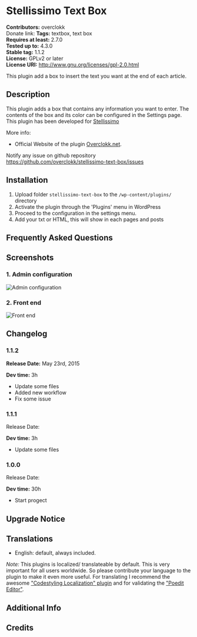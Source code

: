 # Stellissimo Text Box #
**Contributors:** overclokk  
Donate link:
**Tags:** textbox, text box  
**Requires at least:** 2.7.0  
**Tested up to:** 4.3.0  
**Stable tag:** 1.1.2  
**License:** GPLv2 or later  
**License URI:** http://www.gnu.org/licenses/gpl-2.0.html  

This plugin add a box to insert the text you want at the end of each article.

## Description ##

This plugin adds a box that contains any information you want to enter.
The contents of the box and its color can be configured in the Settings page.
This plugin has been developed for <a href="http://www.stellissimo.biz">Stellissimo</a>

More info:

* Official Website of the plugin [Overclokk.net](http://www.overclokk.net/stellissimo-text-box-per-wordpress).

Notify any issue on github repository https://github.com/overclokk/stellissimo-text-box/issues

## Installation ##


1. Upload folder `stellissimo-text-box` to the `/wp-content/plugins/` directory
2. Activate the plugin through the 'Plugins' menu in WordPress
3. Proceed to the configuration in the settings menu.
4. Add your txt or HTML, this will show in each pages and posts

## Frequently Asked Questions ##


## Screenshots ##

### 1. Admin configuration ###
![Admin configuration](http://s.wordpress.org/extend/plugins/stellissimo-text-box/screenshot-1.png)

### 2. Front end ###
![Front end](http://s.wordpress.org/extend/plugins/stellissimo-text-box/screenshot-2.png)


## Changelog ##

### 1.1.2 ###
**Release Date:** May 23rd, 2015  

**Dev time:** 3h  

* Update some files
* Added new workflow
* Fix some issue

### 1.1.1 ###
Release Date: 

**Dev time:** 3h  

* Update some files

### 1.0.0 ###
Release Date: 

**Dev time:** 30h  

* Start progect

## Upgrade Notice ##


## Translations ##
 
* English: default, always included.

*Note:* This plugins is localized/ translateable by default. This is very important for all users worldwide. So please contribute your language to the plugin to make it even more useful. For translating I recommend the awesome ["Codestyling Localization" plugin](http://wordpress.org/extend/plugins/codestyling-localization/) and for validating the ["Poedit Editor"](http://www.poedit.net/).

## Additional Info ##


## Credits ##
